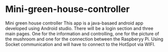 # Mini-green-house-controller
Mini green house controller
This app is a java-basaed android app developed using Android studio.
There will be a login section and three main pages. One for the information and controlling, one for the picture of the mushroom and one for the connection between the Raspberyy Pi.
Using Socket communication and will have to connect to the HotSpot via WIFI.
